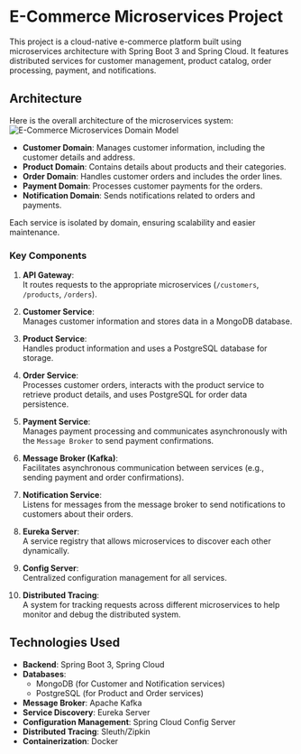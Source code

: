# E-Commerce Microservices Project

This project is a cloud-native e-commerce platform built using microservices architecture with Spring Boot 3 and Spring Cloud. It features distributed services for customer management, product catalog, order processing, payment, and notifications.

## Architecture

Here is the overall architecture of the microservices system:
![E-Commerce Microservices Domain Model](<img width="1088" alt="Screenshot 2024-08-23 at 00 50 15" src="https://github.com/user-attachments/assets/a7b1312f-50f3-47aa-b69e-b67f9ee2f023">)

- **Customer Domain**: Manages customer information, including the customer details and address.
- **Product Domain**: Contains details about products and their categories.
- **Order Domain**: Handles customer orders and includes the order lines.
- **Payment Domain**: Processes customer payments for the orders.
- **Notification Domain**: Sends notifications related to orders and payments.

Each service is isolated by domain, ensuring scalability and easier maintenance.

### Key Components

1. **API Gateway**:  
   It routes requests to the appropriate microservices (`/customers`, `/products`, `/orders`).

2. **Customer Service**:  
   Manages customer information and stores data in a MongoDB database.

3. **Product Service**:  
   Handles product information and uses a PostgreSQL database for storage.

4. **Order Service**:  
   Processes customer orders, interacts with the product service to retrieve product details, and uses PostgreSQL for order data persistence.

5. **Payment Service**:  
   Manages payment processing and communicates asynchronously with the `Message Broker` to send payment confirmations.

6. **Message Broker (Kafka)**:  
   Facilitates asynchronous communication between services (e.g., sending payment and order confirmations).

7. **Notification Service**:  
   Listens for messages from the message broker to send notifications to customers about their orders.

8. **Eureka Server**:  
   A service registry that allows microservices to discover each other dynamically.

9. **Config Server**:  
   Centralized configuration management for all services.

10. **Distributed Tracing**:  
    A system for tracking requests across different microservices to help monitor and debug the distributed system.

## Technologies Used
- **Backend**: Spring Boot 3, Spring Cloud
- **Databases**: 
  - MongoDB (for Customer and Notification services)
  - PostgreSQL (for Product and Order services)
- **Message Broker**: Apache Kafka
- **Service Discovery**: Eureka Server
- **Configuration Management**: Spring Cloud Config Server
- **Distributed Tracing**: Sleuth/Zipkin
- **Containerization**: Docker
